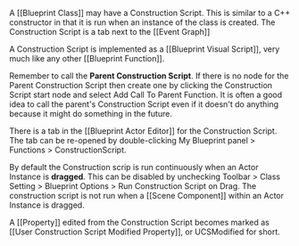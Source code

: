 A [[Blueprint Class]] may have a Construction Script.
This is similar to a C++ constructor in that it is run when an instance of the class is created.
The Construction Script is a tab next to the [[Event Graph]]

A Construction Script is implemented as a [[Blueprint Visual Script]], very much like any other [[Blueprint Function]].

Remember to call the **Parent Construction Script**.
If there is no  node for the Parent Construction Script then create one by clicking the Construction Script start node and select Add Call To Parent Function.
It is often a good idea to call the parent's Construction Script even if it doesn't do anything because it might do something in the future.

There is a tab in the [[Blueprint Actor Editor]] for the Construction Script.
The tab can be re-opened by double-clicking My Blueprint panel > Functions > ConstructionScript.

By default the Construction scrip is run continuously when an Actor Instance is **dragged**.
This can be disabled by unchecking Toolbar > Class Setting > Blueprint Options > Run Construction Script on Drag.
The construction script is not run when a [[Scene Component]] within an Actor Instance is dragged.

A [[Property]] edited from the Construction Script becomes marked as [[User Construction Script Modified Property]], or UCSModified for short.
